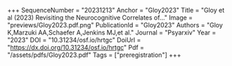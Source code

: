 +++
SequenceNumber = "20231213"
Anchor = "Gloy2023"
Title = "Gloy et al (2023) Revisiting the Neurocognitive Correlates of..."
Image = "previews/Gloy2023.pdf.png"
PublicationId = "Gloy2023"
Authors = "Gloy K,Marzuki AA,Schaefer A,Jenkins MJ,et al."
Journal = "Psyarxiv"
Year = "2023"
DOI = "10.31234/osf.io/hrtgc"
DoiUrl = "https://dx.doi.org/10.31234/osf.io/hrtgc"
Pdf = "/assets/pdfs/Gloy2023.pdf"
Tags = ["preregistration"]
+++